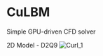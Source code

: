 # CuLBM
Simple GPU-driven CFD solver

2D Model - D2Q9
![Curl_1](https://github.com/user-attachments/assets/d842d334-3e57-4800-bb98-ee504dcf2ffa)

